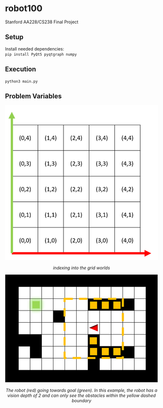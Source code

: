 # robot100
Stanford AA228/CS238 Final Project

## Setup
Install needed dependencies:  
`pip install PyQt5 pyqtgraph numpy`

## Execution
`python3 main.py`


## Problem Variables
![indexes](docs/img/indexes.png)
<p align="center">
  <em>indexing into the grid worlds</em>
 </p>
 
![depth](docs/img/vision_depth.png)
<p align="center">
  <em>The robot (red) going towards goal (green). In this example, the robot has a vision depth of 2 and can only see the obstacles within the yellow dashed boundary</em>
 </p>
